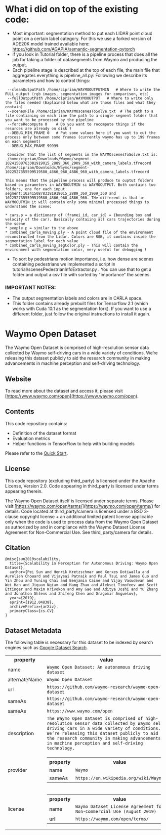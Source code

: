 # What i did on top of the existing code:

- Most important: segmentation method to put each LIDAR point cloud point on a certain label category. For this we use a forked version of ADE20K model trained available here: https://github.com/AGAPIA/semantic-segmentation-pytorch 
- if you look in Tutorial folder, there is a pipeline process that does all the job for taking a folder of datasegments from Waymo and producing the output. 
- Each pipeline stage is described at the top of each file, the main file that aggregates everything is pipeline_all.py: Following we describe its parameters and how to control things:

```
 --cleanOutputPath /home/ciprian/WAYMOOUTPUTMIN   # Where to write the FULL output (rgb images, segmentation images for comparison, etc)
 --fullOutputPath /home/ciprian/WAYMOOUTPUT   # Where to write only the files needed (Explained below what are those files and what they contain)
 --scenesFile /home/ciprian/WAYMOscenesToSolve.txt  # The path to a file contianing on each line the path to a single segment folder that you want to be processed by the pipeline
 --forceRecompute 0    # Do you want to recompute things if the resurces are already on disk ?
 --DEBUG_MIN_FRAME 0   # Put some values here if you want to cut the process only between some frames (currently waymo has up to 199 frames on each segment)
 --DEBUG_MAX_FRAME 99999 
 
 Consider that the list of segments in the WAYMOscenesToSolve.txt is:
 /home/ciprian/Downloads/Waymo/segment-10241508783381919015_2889_360_2909_360_with_camera_labels.tfrecord
/home/ciprian/Downloads/Waymo/segment-1022527355599519580_4866_960_4886_960_with_camera_labels.tfrecord

This means that the pipeline process will produce to ouptut folders based on parameters in WAYMOOUTMIN si WAYMOOUTPUT. Both contains two folders, one for each input segment:10241508783381919015_2889_360_2909_360 and 1022527355599519580_4866_960_4886_960. THe different is that in WAYMOOUTMIN it will contain only some minimal processed things to understand the scene:

* cars.p = a dictionary of (framei_id, car_id) = {bounding box and velocity of the car). Basically contaiing all cars trajectories during the scene
* people.p = similar to the above 
* combined_carla_moving.ply - A point cloud file of the environment reconstructed from the Lidar. Colors are RGB, it contains inside the segmentation label for each value
* combined_carla_moving_segColor.ply - This will contain the environment with segmentation color, very useful for debugging ! 
 ```
 - To sort by pedestrians motion importance, i.e. how dense are scenes containing pedestrians we implemented a script in tutorial/scenesPedestrianInfoExtractor.py . You can use that to get a folder and output a csv file with sorted by "importance" the scenes.
 
### IMPORTANT NOTES: 
 - The output segmentation labels and colors are in CARLA space.
 - This folder contains already prebuilt files for Tensorflow 2.1 (which works with Cuda 10.1 as the segmentation fork). If you want to use a different folder, just follow the original instructions to install it again.


 

# Waymo Open Dataset

The Waymo Open Dataset is comprised of high-resolution sensor data collected by Waymo self-driving cars in a wide variety of conditions. We’re releasing this dataset publicly to aid the research community in making advancements in machine perception and self-driving technology.

## Website

To read more about the dataset and access it, please visit [https://www.waymo.com/open](https://www.waymo.com/open).

## Contents

This code repository contains:

* Definition of the dataset format
* Evaluation metrics
* Helper functions in TensorFlow to help with building models

Please refer to the [Quick Start](docs/quick_start.md).

## License
This code repository (excluding third_party) is licensed under the Apache License, Version 2.0.  Code appearing in third_party is licensed under terms appearing therein.

The Waymo Open Dataset itself is licensed under separate terms. Please visit [https://waymo.com/open/terms/](https://waymo.com/open/terms/) for details.  Code located at third_party/camera is licensed under a BSD 3-clause copyright license + an additional limited patent license applicable only when the code is used to process data from the Waymo Open Dataset as authorized by and in compliance with the Waymo Dataset License Agreement for Non-Commercial Use.  See third_party/camera for details.

## Citation
    @misc{sun2019scalability,
      title={Scalability in Perception for Autonomous Driving: Waymo Open Dataset},
      author={Pei Sun and Henrik Kretzschmar and Xerxes Dotiwalla and Aurelien Chouard and Vijaysai Patnaik and Paul Tsui and James Guo and Yin Zhou and Yuning Chai and Benjamin Caine and Vijay Vasudevan and Wei Han and Jiquan Ngiam and Hang Zhao and Aleksei Timofeev and Scott Ettinger and Maxim Krivokon and Amy Gao and Aditya Joshi and Yu Zhang and Jonathon Shlens and Zhifeng Chen and Dragomir Anguelov},
      year={2019},
      eprint={1912.04838},
      archivePrefix={arXiv},
      primaryClass={cs.CV}
    }

## Dataset Metadata
The following table is necessary for this dataset to be indexed by search
engines such as <a href="https://g.co/datasetsearch">Google Dataset Search</a>.
<div itemscope itemtype="http://schema.org/Dataset">
<table>
  <tr>
    <th>property</th>
    <th>value</th>
  </tr>
  <tr>
    <td>name</td>
    <td><code itemprop="name">Waymo Open Dataset: An autonomous driving dataset</code></td>
  </tr>
  <tr>
    <td>alternateName</td>
    <td><code itemprop="alternateName">Waymo Open Dataset</code></td>
  </tr>
  <tr>
    <td>url</td>
    <td><code itemprop="url">https://github.com/waymo-research/waymo-open-dataset</code></td>
  </tr>
  <tr>
    <td>sameAs</td>
    <td><code itemprop="sameAs">https://github.com/waymo-research/waymo-open-dataset</code></td>
  </tr>
    <tr>
    <td>sameAs</td>
    <td><code itemprop="sameAs">https://www.waymo.com/open</code></td>
  </tr>
  <tr>
    <td>description</td>
    <td><code itemprop="description">The Waymo Open Dataset is comprised of high-resolution sensor data collected by Waymo self-driving cars in a wide variety of conditions. We’re releasing this dataset publicly to aid the research community in making advancements in machine perception and self-driving technology.</code></td>
  </tr>
  <tr>
    <td>provider</td>
    <td>
      <div itemscope itemtype="http://schema.org/Organization" itemprop="provider">
        <table>
          <tr>
            <th>property</th>
            <th>value</th>
          </tr>
          <tr>
            <td>name</td>
            <td><code itemprop="name">Waymo</code></td>
          </tr>
          <tr>
            <td>sameAs</td>
            <td><code itemprop="sameAs">https://en.wikipedia.org/wiki/Waymo</code></td>
          </tr>
        </table>
      </div>
    </td>
  </tr>
  <tr>
    <td>license</td>
    <td>
      <div itemscope itemtype="http://schema.org/CreativeWork" itemprop="license">
        <table>
          <tr>
            <th>property</th>
            <th>value</th>
          </tr>
          <tr>
            <td>name</td>
            <td><code itemprop="name">Waymo Dataset License Agreement for Non-Commercial Use (August 2019)</code></td>
          </tr>
          <tr>
            <td>url</td>
            <td><code itemprop="url">https://waymo.com/open/terms/</code></td>
          </tr>
        </table>
      </div>
    </td>
  </tr>
</table>
</div>

